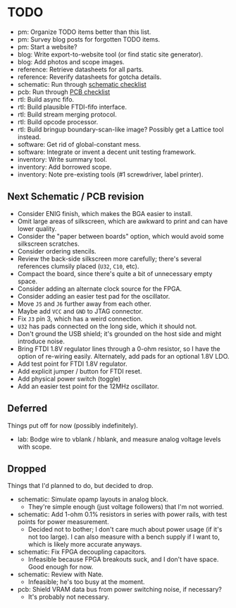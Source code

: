 # TODO

* pm: Organize TODO items better than this list.
* pm: Survey blog posts for forgotten TODO items.
* pm: Start a website?
* blog: Write export-to-website tool (or find static site generator).
* blog: Add photos and scope images.
* reference: Retrieve datasheets for all parts.
* reference: Reverify datasheets for gotcha details.
* schematic: Run through [schematic checklist](https://github.com/azonenberg/pcb-checklist/blob/master/schematic-checklist.md)
* pcb: Run through [PCB checklist](https://github.com/azonenberg/pcb-checklist/blob/master/layout-checklist.md)
* rtl: Build async fifo.
* rtl: Build plausible FTDI-fifo interface.
* rtl: Build stream merging protocol.
* rtl: Build opcode processor.
* rtl: Build bringup boundary-scan-like image? Possibly get a Lattice tool instead.
* software: Get rid of global-constant mess.
* software: Integrate or invent a decent unit testing framework.
* inventory: Write summary tool.
* inventory: Add borrowed scope.
* inventory: Note pre-existing tools (#1 screwdriver, label printer).

## Next Schematic / PCB revision

* Consider ENIG finish, which makes the BGA easier to install.
* Omit large areas of silkscreen, which are awkward to print and can have lower quality.
* Consider the "paper between boards" option, which would avoid some silkscreen scratches.
* Consider ordering stencils.
* Review the back-side silkscreen more carefully; there's several references clumsily placed (`U32`, `C10`, etc).
* Compact the board, since there's quite a bit of unnecessary empty space.
* Consider adding an alternate clock source for the FPGA.
* Consider adding an easier test pad for the oscillator.
* Move `J5` and `J6` further away from each other.
* Maybe add `VCC` and `GND` to JTAG connector.
* Fix `J3` pin 3, which has a weird connection.
* `U32` has pads connected on the long side, which it should not.
* Don't ground the USB shield; it's grounded on the host side and might introduce noise.
* Bring FTDI 1.8V regulator lines through a 0-ohm resistor, so I have the option of re-wiring easily.  Alternately, add pads for an optional 1.8V LDO.
* Add test point for FTDI 1.8V regulator.
* Add explicit jumper / button for FTDI reset.
* Add physical power switch (toggle)
* Add an easier test point for the 12MHz oscillator.

## Deferred

Things put off for now (possibly indefinitely).

* lab: Bodge wire to vblank / hblank, and measure analog voltage levels with scope.

## Dropped

Things that I'd planned to do, but decided to drop.

* schematic: Simulate opamp layouts in analog block.
  * They're simple enough (just voltage followers) that I'm not worried.
* schematic: Add 1-ohm 0.1% resistors in series with power rails, with test points for power measurement.
  * Decided not to bother; I don't care much about power usage (if it's not too large). I can also measure with a bench supply if I want to, which is likely more accurate anyways.
* schematic: Fix FPGA decoupling capacitors.
  * Infeasible because FPGA breakouts suck, and I don't have space.  Good enough for now.
* schematic: Review with Nate.
  * Infeasible; he's too busy at the moment.
* pcb: Shield VRAM data bus from power switching noise, if necessary?
  * It's probably not necessary.
